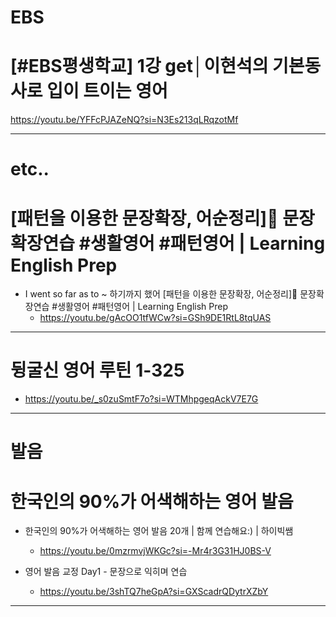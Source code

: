 # EBS

# [#EBS평생학교] 1강 get│이현석의 기본동사로 입이 트이는 영어 

https://youtu.be/YFFcPJAZeNQ?si=N3Es213qLRqzotMf


<hr>

# etc..

# [패턴을 이용한 문장확장, 어순정리]💚 문장확장연습 #생활영어 #패턴영어 | Learning English Prep

- I went so far as to ~ 하기까지 했어 [패턴을 이용한 문장확장, 어순정리]💚 문장확장연습 #생활영어 #패턴영어 | Learning English Prep
  - https://youtu.be/gAcOO1tfWCw?si=GSh9DE1RtL8tqUAS

<hr>

# 뒹굴신 영어 루틴 1-325
- https://youtu.be/_s0zuSmtF7o?si=WTMhpgeqAckV7E7G


<hr>

# 발음

# 한국인의 90%가 어색해하는 영어 발음

- 한국인의 90%가 어색해하는 영어 발음 20개 | 함께 연습해요:) | 하이빅쌤

  - https://youtu.be/0mzrmvjWKGc?si=-Mr4r3G31HJ0BS-V


- 영어 발음 교정 Day1 - 문장으로 익히며 연습
  - https://youtu.be/3shTQ7heGpA?si=GXScadrQDytrXZbY

<hr>